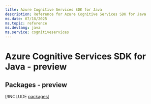 ```yaml
---
title: Azure Cognitive Services SDK for Java
description: Reference for Azure Cognitive Services SDK for Java
ms.date: 07/18/2025
ms.topic: reference
ms.devlang: java
ms.service: cognitiveservices
---
```

# Azure Cognitive Services SDK for Java - preview
## Packages - preview
[!INCLUDE [packages](cognitive-services-index.md)]